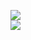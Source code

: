 [![](https://img.shields.io/badge/Made%20With-Github%20Spray-lightgrey.svg?style=for-the-badge&logo=github)](https://github.com/Annihil/github-spray#2600)  
[![](https://i.imgur.com/2DrTn0Z.gif)](https://github.com/Annihil/github-spray)